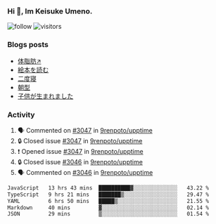 ### Hi 👋, Im Keisuke Umeno.

<!--
**9renpoto/9renpoto** is a ✨ _special_ ✨ repository because its `README.md` (this file) appears on your GitHub profile.

Here are some ideas to get you started:

- 🔭 I’m currently working on ...
- 🌱 I’m currently learning ...
- 👯 I’m looking to collaborate on ...
- 🤔 I’m looking for help with ...
- 💬 Ask me about ...
- 📫 How to reach me: ...
- 😄 Pronouns: ...
- ⚡ Fun fact: ...
-->

![follow](https://img.shields.io/github/followers/9renpoto?label=Follow&style=social)
![visitors](https://komarev.com/ghpvc/?username=9renpoto&label=Profile%20views&color=0e75b6&style=flat)

### Blogs posts

<!-- BLOG-POST-LIST:START -->
- [体脂肪↗](https://9renpoto.win/entry/2024/08/12/gaining_fat)
- [絵本を読む](https://9renpoto.win/entry/2024/07/26/picture_book)
- [二度寝](https://9renpoto.win/entry/2024/07/18/going_back_to_sleep)
- [朝型](https://9renpoto.win/entry/2024/05/29/im-an-early)
- [子供が生まれました](https://9renpoto.win/entry/2024/04/18/hello-world)
<!-- BLOG-POST-LIST:END -->

### Activity

<!--START_SECTION:activity-->
1. 🗣 Commented on [#3047](https://github.com/9renpoto/upptime/issues/3047#issuecomment-2296535826) in [9renpoto/upptime](https://github.com/9renpoto/upptime)
2. 🔒 Closed issue [#3047](https://github.com/9renpoto/upptime/issues/3047) in [9renpoto/upptime](https://github.com/9renpoto/upptime)
3. ❗ Opened issue [#3047](https://github.com/9renpoto/upptime/issues/3047) in [9renpoto/upptime](https://github.com/9renpoto/upptime)
4. 🔒 Closed issue [#3046](https://github.com/9renpoto/upptime/issues/3046) in [9renpoto/upptime](https://github.com/9renpoto/upptime)
5. 🗣 Commented on [#3046](https://github.com/9renpoto/upptime/issues/3046#issuecomment-2296172374) in [9renpoto/upptime](https://github.com/9renpoto/upptime)
<!--END_SECTION:activity-->

<!--START_SECTION:waka-->

```txt
JavaScript   13 hrs 43 mins  ██████████▓░░░░░░░░░░░░░░   43.22 %
TypeScript   9 hrs 21 mins   ███████▒░░░░░░░░░░░░░░░░░   29.47 %
YAML         6 hrs 50 mins   █████▒░░░░░░░░░░░░░░░░░░░   21.55 %
Markdown     40 mins         ▓░░░░░░░░░░░░░░░░░░░░░░░░   02.14 %
JSON         29 mins         ▒░░░░░░░░░░░░░░░░░░░░░░░░   01.54 %
```

<!--END_SECTION:waka-->

